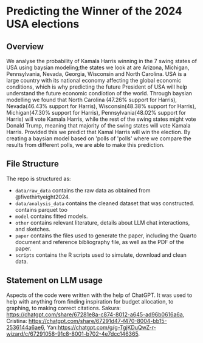 # Predicting the Winner of the 2024 USA elections

## Overview
We analyse the probability of Kamala Harris winning in the 7 swing states of USA using baysian modeling;the states we look at are Arizona, Michigan, Pennsylvania, Nevada, Georgia, Wisconsin and North Carolina. USA is a large country with its national economy affecting the global economic conditions, which is why predicting the future President of USA will help understand the future economic condiotion of the world. Through baysian modelling we found that North Carolina (47.26% support for Harris), Nevada(46.43% support for Harris), Wisconsin(48.38% support for Harris), Michigan(47.30% support for Harris), Pennsylvania(48.02% support for Harris) will vote Kamala Harris, while the rest of the swing states might vote Donald Trump, meaning that majority of the swing states will vote Kamala Harris. Provided this we predict that Kamal Harris will win the election. By creating a baysian model based on 'polls of 'polls'  where we compare the results from different polls, we are able to make this prediction.

## File Structure

The repo is structured as:

-   `data/raw_data` contains the raw data as obtained from @fivethirtyeight2024.
-   `data/analysis_data` contains the cleaned dataset that was constructed. contains parquet too
-   `model` contains fitted models. 
-   `other` contains relevant literature, details about LLM chat interactions, and sketches.
-   `paper` contains the files used to generate the paper, including the Quarto document and reference bibliography file, as well as the PDF of the paper. 
-   `scripts` contains the R scripts used to simulate, download and clean data.


## Statement on LLM usage

Aspects of the code were written with the help of ChatGPT. It was used to help with anything from finding inspiration for budget allocation, to graphing, to making correct citations. Sakura: https://chatgpt.com/share/67281e8a-c874-8012-a645-ad96b0616a6a, Cristina: https://chatgpt.com/share/67291d47-f470-8004-bb15-2536144a6ae6, Yan:https://chatgpt.com/g/g-TgjKDuQwZ-r-wizard/c/67291058-91c8-8001-b702-4e7dcc146365.

